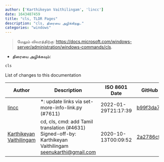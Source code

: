 ```yaml
---
author: ['Karthikeyan Vaithilingam', 'lincc']
date: 1643487459
title: "cls, TLDR Pages"
description: "cls, திரையை அழிக்கிறது."
categories: "windows"
---
```

> மேலும் விவரத்திற்கு: <https://docs.microsoft.com/windows-server/administration/windows-commands/cls>.

- திரையை அழிக்கவும்:

```bash
cls
```
List of changes to this documentation


Author | Description | ISO 8601 Date | GitHub link
------|-----|-----|-----
[lincc](mailto:46962923+blueskyson@users.noreply.github.com) | *: update links via set-more-info-link.py (#7611) | 2022-01-29T21:17:39 | [b99f3da787c6](https://github.com/tldr-pages/tldr/commit/b99f3da787c6f43a545b9cb5ebd8265b1367fbc4)
[Karthikeyan Vaithilingam](mailto:seenukarthi@gmail.com) | cd, cls, cmd: add Tamil translation (#4631) Signed-off-by: Karthikeyan Vaithilingam <seenukarthi@gmail.com> | 2020-10-13T00:09:52 | [2a2786cf0b56](https://github.com/tldr-pages/tldr/commit/2a2786cf0b566728c7d4b60cda1aac3f438d0c74)

